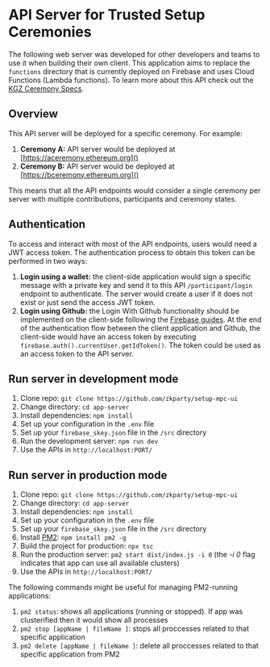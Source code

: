 # **API Server for Trusted Setup Ceremonies**

The following web server was developed for other developers and teams to use it when building their own client. This application aims to replace the ```functions``` directory that is currently deployed on Firebase and uses Cloud Functions (Lambda functions). To learn more about this API check out the [KGZ Ceremony Specs](https://github.com/zkparty/kzg-ceremony-specs).

## **Overview**
This API server will be deployed for a specific ceremony. For example:

1. **Ceremony A:** API server would be deployed at [https://aceremony.ethereum.org]()
2. **Ceremony B:** API server would be deployed at [https://bceremony.ethereum.org]()

This means that all the API endpoints would consider a single ceremony per server with multiple contributions, participants and ceremony states.

## **Authentication**
To access and interact with most of the API endpoints, users would need a JWT access token. The authentication process to obtain this token can be performed in two ways:
1. **Login using a wallet:** the client-side application would sign a specific message with a private key and send it to this API ```/participant/login``` endpoint to authenticate. The server would create a user if it does not exist or just send the access JWT token.
2. **Login using Github:** the Login With Github functionality should be implemented on the client-side following the [Firebase guides](https://firebase.google.com/docs/auth/web/github-auth). At the end of the authentication flow between the client application and Github, the client-side would have an access token by executing ```firebase.auth().currentUser.getIdToken()```. The token could be used as an access token to the API server.

## **Run server in development mode**
1. Clone repo: ```git clone https://github.com/zkparty/setup-mpc-ui```
2. Change directory: ```cd app-server```
3. Install dependencies: ```npm install```
4. Set up your configuration in the ```.env``` file
5. Set up your ```firebase_skey.json``` file in the ```/src``` directory
6. Run the development server: ```npm run dev```
7. Use the APIs in ```http://localhost:PORT/```

## **Run server in production mode**
1. Clone repo: ```git clone https://github.com/zkparty/setup-mpc-ui```
2. Change directory: ```cd app-server```
3. Install dependencies: ```npm install```
4. Set up your configuration in the ```.env``` file
5. Set up your ```firebase_skey.json``` file in the ```/src``` directory
6. Install [PM2](https://pm2.keymetrics.io/): ```npm install pm2 -g```
7. Build the project for production: ```npx tsc```
8. Run the production server: ```pm2 start dist/index.js -i 0``` (the *-i 0* flag indicates that app can use all available clusters)
9.  Use the APIs in ```http://localhost:PORT/```

The following commands might be useful for managing PM2-running applications:
1. ```pm2 status```: shows all applications (running or stopped). If app was clusterified then it would show all processes
2. ```pm2 stop [appName | fileName ]```: stops all proccesses related to that specific application
3. ```pm2 delete [appName | fileName ]```: delete all proccesses related to that specific application from PM2